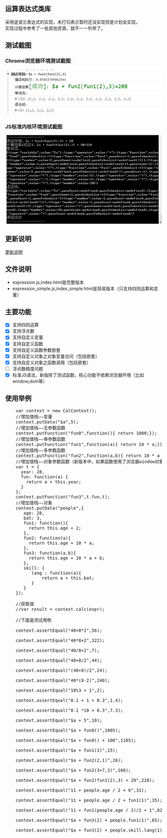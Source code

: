 ## 运算表达式类库
采用逆波兰表达式的实现，未打勾表示暂时还没实现但是计划会实现。  
实现过程中参考了一些其他资源，就不一一列举了。  

## 测试截图
### Chrome浏览器环境测试截图
![结果图片](/demo1.jpg)
### JS标准内核环境测试截图
![结果图片](/demo2.jpg)


## 更新说明
[更新说明](UPDATE.md "更新说明")

## 文件说明
- expression.js,index.html是完整版本
- expression_simple.js,index_simple.html是简易版本（只支持四则运算和变量）

## 主要功能
- [x] 支持四则运算
- [x] 支持浮点数
- [x] 支持自定义变量
- [x] 支持自定义函数
- [x] 支持自定义函数参数嵌套
- [x] 支持自定义对象之对象变量访问（包括嵌套）
- [x] 支持自定义对象之函数调用（包括嵌套）
- [ ] 浮点数精度问题
- [x] 标准JS语法，新版除了测试函数，核心功能不依赖浏览器环境（比如window,dom等）

## 使用举例
  <pre>
    var context = new CalContext();
    //增加值栈——变量
    context.putData("$a",5);
    //增加值栈——无参数函数
    context.putFunction("fun0",function(){ return 1000;});
    //增加值栈——单参数函数
    context.putFunction("fun1",function(a){ return 10 * a;});
    //增加值栈——多参数函数
    context.putFunction("fun2",function(a,b){ return 10 * a + b;});
    //增加值栈——对象参数函数（新版本中，如果函数使用了浏览器window对象全局变量，则必须传入window作为上下文）
    var t = {
      year: 28,
      fun: function(a) {
        return a + this.year;
      }
    };
    context.putFunction("fun3",t.fun,t);
    //增加值栈——对象
    context.putData("people",{
       age: 28,
       bat: 3,
       fun1: function(){
         return this.age + 2;
       },
       fun2: function(a){
         return this.age + 10 * a;
       },
       fun3: function(a,b){
         return this.age + 10 * a + b;
       },
       skill: {
          lang : function(a){
              return a + this.bat;
          }
       }
    });

    //获取值
    //var result = context.calc(expr);

    //下面是测试用例

    context.assertEqual("40+8*2",56);

    context.assertEqual("40*8+2",322);

    context.assertEqual("40/8+2",7);

    context.assertEqual("40+8/2",44);

    context.assertEqual("(40+8)/2",24);

    context.assertEqual("40*(8-2)",240);

    context.assertEqual("10%3 + 1",2);

    context.assertEqual("0.1 + 1 + 0.3",1.4);

    context.assertEqual("0.1 *10 + 6.3",7.3);

    context.assertEqual("$a + 5",10);

    context.assertEqual("$a + fun0()",1005);

    context.assertEqual("$a + fun0() + 100",1105);

    context.assertEqual("$a + fun1(1)",15);

    context.assertEqual("$a + fun2(2,1)",26);

    context.assertEqual("$a + fun2(3+7,3)",108);

    context.assertEqual("$a + fun2(fun1(2),3) + 20",228);

    context.assertEqual("11 + people.age / 2 + 6",31);

    context.assertEqual("11 + people.age / 2 + fun1(1)",35);

    context.assertEqual("11 + fun1(people.age / 2)/2 + 1",82);

    context.assertEqual("$a + fun3(2) + people.fun1(1)",65);

    context.assertEqual("$a + fun3(2) + people.skill.lang(1)",39);
  </pre>

